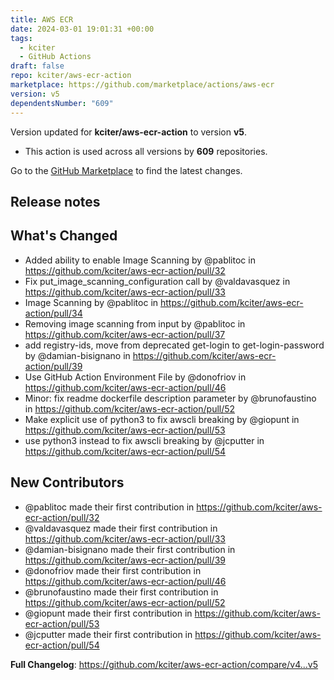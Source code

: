```yaml
---
title: AWS ECR
date: 2024-03-01 19:01:31 +00:00
tags:
  - kciter
  - GitHub Actions
draft: false
repo: kciter/aws-ecr-action
marketplace: https://github.com/marketplace/actions/aws-ecr
version: v5
dependentsNumber: "609"
---
```



Version updated for **kciter/aws-ecr-action** to version **v5**.
- This action is used across all versions by **609** repositories.

Go to the [GitHub Marketplace](https://github.com/marketplace/actions/aws-ecr) to find the latest changes.

## Release notes

## What's Changed
* Added ability to enable Image Scanning by @pablitoc in https://github.com/kciter/aws-ecr-action/pull/32
* Fix put_image_scanning_configuration call by @valdavasquez in https://github.com/kciter/aws-ecr-action/pull/33
* Image Scanning by @pablitoc in https://github.com/kciter/aws-ecr-action/pull/34
* Removing image scanning from input by @pablitoc in https://github.com/kciter/aws-ecr-action/pull/37
* add registry-ids, move from deprecated get-login to get-login-password by @damian-bisignano in https://github.com/kciter/aws-ecr-action/pull/39
* Use GitHub Action Environment File by @donofriov in https://github.com/kciter/aws-ecr-action/pull/46
* Minor: fix readme dockerfile description parameter by @brunofaustino in https://github.com/kciter/aws-ecr-action/pull/52
* Make explicit use of python3 to fix awscli breaking by @giopunt in https://github.com/kciter/aws-ecr-action/pull/53
* use python3 instead to fix awscli breaking  by @jcputter in https://github.com/kciter/aws-ecr-action/pull/54

## New Contributors
* @pablitoc made their first contribution in https://github.com/kciter/aws-ecr-action/pull/32
* @valdavasquez made their first contribution in https://github.com/kciter/aws-ecr-action/pull/33
* @damian-bisignano made their first contribution in https://github.com/kciter/aws-ecr-action/pull/39
* @donofriov made their first contribution in https://github.com/kciter/aws-ecr-action/pull/46
* @brunofaustino made their first contribution in https://github.com/kciter/aws-ecr-action/pull/52
* @giopunt made their first contribution in https://github.com/kciter/aws-ecr-action/pull/53
* @jcputter made their first contribution in https://github.com/kciter/aws-ecr-action/pull/54

**Full Changelog**: https://github.com/kciter/aws-ecr-action/compare/v4...v5
